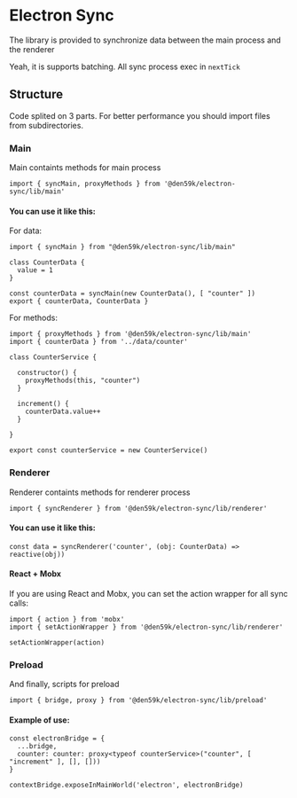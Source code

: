 # Electron Sync

The library is provided to synchronize data between the main process and the renderer

Yeah, it is supports batching. All sync process exec in `nextTick`

## Structure

Code splited on 3 parts. For better performance you should import files from subdirectories.

### Main

Main containts methods for main process

```
import { syncMain, proxyMethods } from '@den59k/electron-sync/lib/main'

```

#### You can use it like this:

For data:
```
import { syncMain } from "@den59k/electron-sync/lib/main"

class CounterData {
  value = 1
}

const counterData = syncMain(new CounterData(), [ "counter" ])
export { counterData, CounterData }
```

For methods:
```
import { proxyMethods } from '@den59k/electron-sync/lib/main'
import { counterData } from '../data/counter'

class CounterService {
  
  constructor() {
    proxyMethods(this, "counter")
  }

  increment() {
    counterData.value++
  }

}

export const counterService = new CounterService()
```

### Renderer

Renderer containts methods for renderer process

```
import { syncRenderer } from '@den59k/electron-sync/lib/renderer'

```

#### You can use it like this:

```
const data = syncRenderer('counter', (obj: CounterData) => reactive(obj))
```

#### React + Mobx

If you are using React and Mobx, you can set the action wrapper for all sync calls:

```
import { action } from 'mobx'
import { setActionWrapper } from '@den59k/electron-sync/lib/renderer'

setActionWrapper(action)
```

### Preload 

And finally, scripts for preload

```
import { bridge, proxy } from '@den59k/electron-sync/lib/preload'
```

#### Example of use:
```
const electronBridge = {
  ...bridge,
  counter: counter: proxy<typeof counterService>("counter", [ "increment" ], [], []))
}

contextBridge.exposeInMainWorld('electron', electronBridge)
```
